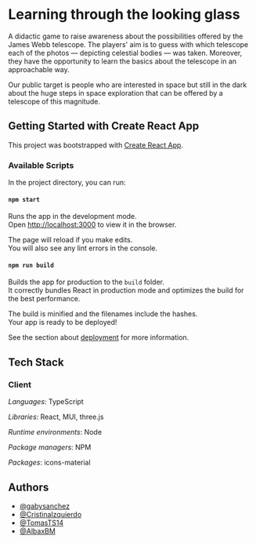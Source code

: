 # Learning through the looking glass

A didactic game to raise awareness about the possibilities offered by the James Webb telescope. The players' aim is to guess with which telescope each of the photos — depicting celestial bodies — was taken. Moreover, they have the opportunity to learn the basics about the telescope in an approachable way.

Our public target is people who are interested in space but still in the dark about the huge steps in space exploration that can be offered by a telescope of this magnitude.

## Getting Started with Create React App

This project was bootstrapped with [Create React App](https://github.com/facebook/create-react-app).

### Available Scripts

In the project directory, you can run:

#### `npm start`

Runs the app in the development mode.\
Open [http://localhost:3000](http://localhost:3000) to view it in the browser.

The page will reload if you make edits.\
You will also see any lint errors in the console.


#### `npm run build`

Builds the app for production to the `build` folder.\
It correctly bundles React in production mode and optimizes the build for the best performance.

The build is minified and the filenames include the hashes.\
Your app is ready to be deployed!

See the section about [deployment](https://facebook.github.io/create-react-app/docs/deployment) for more information.


## Tech Stack

### Client

*Languages*: TypeScript

*Libraries*: React, MUI, three.js

*Runtime environments*: Node

*Package managers*: NPM

*Packages*: icons-material


## Authors

- [@gabysanchez](https://www.github.com/gabysanchez)
- [@CristinaIzquierdo](https://github.com/CristinaIzquierdo)
- [@TomasTS14](https://github.com/TomasTS14)
- [@AlbaxBM](https://github.com/AlbaxBM)


